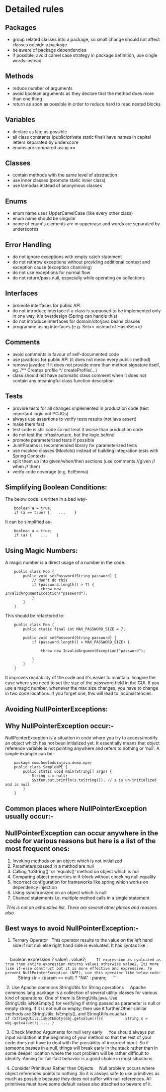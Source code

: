# Detailed rules
## Packages
* group related classes into a package, so small change should not affect classes outside a package
* be aware of package dependencies
* if possible, avoid camel case strategy in package definition, use single words instead
## Methods
* reduce number of arguments
* avoid boolean arguments as they declare that the method does more than one thing
* return as soon as possible in order to reduce hard to read nested blocks
## Variables
* declare as late as possible
* all class constants (public/private static final) have names in capital letters separated by underscore
* enums are compared using ==
## Classes
* contain methods with the same level of abstraction
* use inner classes (promote static inner class)
* use lambdas instead of anonymous classes
## Enums
* enum name uses UpperCamelCase (like every other class)
* enum name should be singular
* name of enum's elements are in uppercase and words are separated by underscores
## Error Handling
* do not ignore exceptions with empty catch statement
* do not rethrow exceptions without providing additional context and exception cause (exception chanining)
* do not use exceptions for normal flow
* do not return/pass null, especially while operating on collections
## Interfaces
* promote interfaces for public API
* do not introduce interface if a class is supposed to be implemented only in one way, it's overdesign (Spring can handle this)
* do not introduce interfaces for domain/dto/java beans classes
* programme using interfaces (e.g. Set<> instead of HashSet<>)
## Comments
* avoid comments in favour of self-documented code
* use javadocs for public API (it does not mean every public method)
* remove javadoc if it does not provide more than method signature itself, eg. /** Creates profile */ createProfile(...)
* class should not have automatic class comment when it does not contain any meaningful class function descrption
## Tests
* provide tests for all changes implemented in production code (test important logic not POJOs)
* always use assertions to verify tests results (not java assert)
* make them fast
* test code is still code so not treat it worse than production code
* do not test the infrastructure, but the logic behind
* promote parameterized tests if possible
* JunitParams is recommended library for parameterized tests
* use mocked classes (Mockito) instead of building integration tests with Spring Contexts
* split them up into given/when/then sections (use comments //given // when // then)
* verify code coverage (e.g. EclEmma)

## Simplifying Boolean Conditions:
The below code is written in a bad way-
```
    boolean a = true;    
    if (a == true) {    ...    } 
```    
It can be simplified as-
```
    boolean a = true;    
    if (a) {    ...    } 
```    
## Using Magic Numbers:
A magic number is a direct usage of a number in the code.
```
    public class Foo {        
        public void setPassword(String password) {             
            // don't do this             
            if (password.length() > 7) {                  
                throw new InvalidArgumentException("password");             
            }        
        }    
    } 
```    
This should be refactored to:
```
    public class Foo {
        public static final int MAX_PASSWORD_SIZE = 7;      
        
        public void setPassword(String password) {      
            if (password.length() > MAX_PASSWORD_SIZE) {                 
                throw new InvalidArgumentException("password");              
            }       
        } 
    }
```

It improves readability of the code and it's easier to maintain. Imagine the case where you need to set the size of the password field in the GUI. If you use a magic number, whenever the max size changes, you have to change in two code locations. If you forget one, this will lead to inconsistencies.

## Avoiding NullPointerExceptions:
## Why NullPointerException occur:-

NullPointerException is a situation in code where you try to access/modify an object which has not been initialized yet. It essentially means that object reference variable is not pointing anywhere and refers to nothing or ‘null’. A simple example can be:
```
    package com.howtodoinjava.demo.npe;
    public class SampleNPE {    
        public static void main(String[] args) {        
            String s = null;        
            System.out.println(s.toString()); // s is un-initialized and is null    
        }
    }
```

## Common places where NullPointerException usually occur:-
## NullPointerException can occur anywhere in the code for various reasons but here is a list of the most frequent ones:
  1. Invoking methods on an object which is not initialized
  2. Parameters passed in a method are null
  3. Calling 'toString()' or 'equals()' method on object which is null
  4. Comparing object properties in if-block without checking null equality
  5. Incorrect configuration for frameworks like spring which works on dependency injection
  6. Using synchronized on an object which is null
  7. Chained statements i.e. multiple method calls in a single statement
  
  *This is not an exhaustive list. There are several other places and reasons also.*
  
## Best ways to avoid NullPointerException:-  
  
  1. Ternary Operator
     This operator results to the value on the left hand side if not null else right hand side is evaluated. It has syntax like :
       
     ```
     boolean expression ? value1 : value2;
     ```
     If expression is evaluated as true then entire expression returns value1 otherwise value2. Its more like if-else construct but it is more effective and expressive. To prevent NullPointerException (NPE), use this operator like below code:
     ```
     String str = (param == null) ? "NA" : param;
     ```
     
  2. Use Apache commons StringUtils for String operations
     Apache commons lang package is a collection of several utility classes for various kind of operations. One of them is StringUtils.java. Use StringUtils.isNotEmpty() for verifying if string passed as parameter is null or empty string. If it is not null or empty; then use it further.Other similar methods are StringUtils. IsEmpty(), and StringUtils.equals().
     ```
     if (StringUtils.isNotEmpty(obj.getvalue())){
         String s = obj.getvalue();
         ....
     }
     ```
     
  3. Check Method Arguments for null very early
     You should always put input validation at the beginning of your method so that the rest of your code does not have to deal with the possibility of incorrect input. So if someone passes in a null, things will break early in the stack rather than in some deeper location where the root problem will be rather difficult to identify. Aiming for fail-fast behavior is a good choice in most situations.
     
  4. Consider Primitives Rather than Objects
     Null problem occurs where object references points to nothing. So it is always safe to use primitives as much as possible because they does not suffer with null references. All primitives must have some default values also attached so beware of it.
